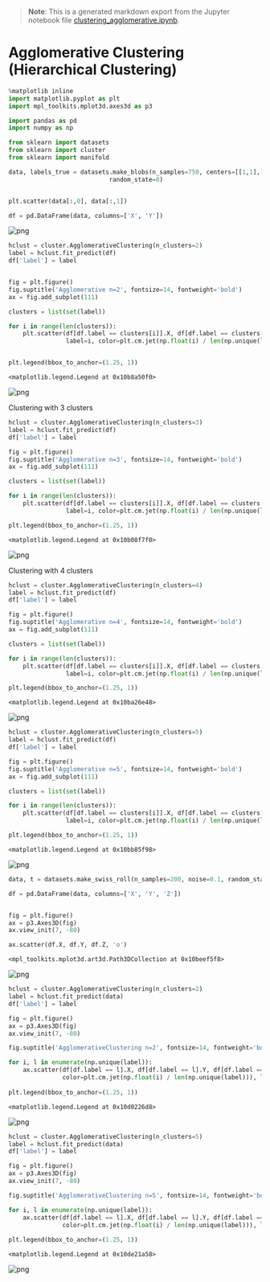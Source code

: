 >**Note**: This is a generated markdown export from the Jupyter notebook file [clustering_agglomerative.ipynb](clustering_agglomerative.ipynb).

# Agglomerative Clustering (Hierarchical Clustering) 


```python
%matplotlib inline
import matplotlib.pyplot as plt
import mpl_toolkits.mplot3d.axes3d as p3

import pandas as pd
import numpy as np

from sklearn import datasets
from sklearn import cluster
from sklearn import manifold
```


```python
data, labels_true = datasets.make_blobs(n_samples=750, centers=[[1,1],[0,5],[2,8]], cluster_std=0.7,
                            random_state=0)


plt.scatter(data[:,0], data[:,1])

df = pd.DataFrame(data, columns=['X', 'Y'])
```


    
![png](clustering_agglomerative_files/clustering_agglomerative_2_0.png)
    



```python
hclust = cluster.AgglomerativeClustering(n_clusters=2)
label = hclust.fit_predict(df)
df['label'] = label


fig = plt.figure()
fig.suptitle('Agglomerative n=2', fontsize=14, fontweight='bold')
ax = fig.add_subplot(111)

clusters = list(set(label))

for i in range(len(clusters)):
    plt.scatter(df[df.label == clusters[i]].X, df[df.label == clusters[i]].Y, 
                label=i, color=plt.cm.jet(np.float(i) / len(np.unique(label))))


plt.legend(bbox_to_anchor=(1.25, 1))
```




    <matplotlib.legend.Legend at 0x10b8a50f0>




    
![png](clustering_agglomerative_files/clustering_agglomerative_3_1.png)
    


Clustering with 3 clusters


```python
hclust = cluster.AgglomerativeClustering(n_clusters=3)
label = hclust.fit_predict(df)
df['label'] = label

fig = plt.figure()
fig.suptitle('Agglomerative n=3', fontsize=14, fontweight='bold')
ax = fig.add_subplot(111)

clusters = list(set(label))

for i in range(len(clusters)):
    plt.scatter(df[df.label == clusters[i]].X, df[df.label == clusters[i]].Y, 
                label=i, color=plt.cm.jet(np.float(i) / len(np.unique(label))))

plt.legend(bbox_to_anchor=(1.25, 1))
```




    <matplotlib.legend.Legend at 0x10b08f7f0>




    
![png](clustering_agglomerative_files/clustering_agglomerative_5_1.png)
    


Clustering with 4 clusters


```python
hclust = cluster.AgglomerativeClustering(n_clusters=4)
label = hclust.fit_predict(df)
df['label'] = label

fig = plt.figure()
fig.suptitle('Agglomerative n=4', fontsize=14, fontweight='bold')
ax = fig.add_subplot(111)

clusters = list(set(label))

for i in range(len(clusters)):
    plt.scatter(df[df.label == clusters[i]].X, df[df.label == clusters[i]].Y, 
                label=i, color=plt.cm.jet(np.float(i) / len(np.unique(label))))

plt.legend(bbox_to_anchor=(1.25, 1))
```




    <matplotlib.legend.Legend at 0x10ba26e48>




    
![png](clustering_agglomerative_files/clustering_agglomerative_7_1.png)
    



```python
hclust = cluster.AgglomerativeClustering(n_clusters=5)
label = hclust.fit_predict(df)
df['label'] = label

fig = plt.figure()
fig.suptitle('Agglomerative n=5', fontsize=14, fontweight='bold')
ax = fig.add_subplot(111)

clusters = list(set(label))

for i in range(len(clusters)):
    plt.scatter(df[df.label == clusters[i]].X, df[df.label == clusters[i]].Y, 
                label=i, color=plt.cm.jet(np.float(i) / len(np.unique(label))))

plt.legend(bbox_to_anchor=(1.25, 1))
```




    <matplotlib.legend.Legend at 0x10bb85f98>




    
![png](clustering_agglomerative_files/clustering_agglomerative_8_1.png)
    



```python
data, t = datasets.make_swiss_roll(n_samples=200, noise=0.1, random_state=0)

df = pd.DataFrame(data, columns=['X', 'Y', 'Z'])


fig = plt.figure()
ax = p3.Axes3D(fig)
ax.view_init(7, -80)

ax.scatter(df.X, df.Y, df.Z, 'o')
```




    <mpl_toolkits.mplot3d.art3d.Path3DCollection at 0x10beef5f8>




    
![png](clustering_agglomerative_files/clustering_agglomerative_9_1.png)
    



```python
hclust = cluster.AgglomerativeClustering(n_clusters=2)
label = hclust.fit_predict(data)
df['label'] = label

fig = plt.figure()
ax = p3.Axes3D(fig)
ax.view_init(7, -80)

fig.suptitle('AgglomerativeClustering n=2', fontsize=14, fontweight='bold')

for i, l in enumerate(np.unique(label)):
    ax.scatter(df[df.label == l].X, df[df.label == l].Y, df[df.label == l].Z, 'o', 
               color=plt.cm.jet(np.float(i) / len(np.unique(label))), label=l)
    
plt.legend(bbox_to_anchor=(1.25, 1))
```




    <matplotlib.legend.Legend at 0x10d0226d8>




    
![png](clustering_agglomerative_files/clustering_agglomerative_10_1.png)
    



```python
hclust = cluster.AgglomerativeClustering(n_clusters=5)
label = hclust.fit_predict(data)
df['label'] = label

fig = plt.figure()
ax = p3.Axes3D(fig)
ax.view_init(7, -80)

fig.suptitle('AgglomerativeClustering n=5', fontsize=14, fontweight='bold')

for i, l in enumerate(np.unique(label)):
    ax.scatter(df[df.label == l].X, df[df.label == l].Y, df[df.label == l].Z, 'o', 
               color=plt.cm.jet(np.float(i) / len(np.unique(label))), label=l)
    
plt.legend(bbox_to_anchor=(1.25, 1))
```




    <matplotlib.legend.Legend at 0x10de21a58>




    
![png](clustering_agglomerative_files/clustering_agglomerative_11_1.png)
    



```python

```
